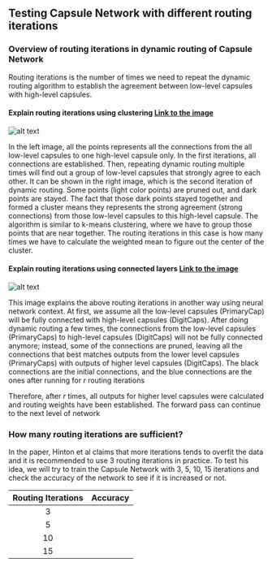 ## Testing Capsule Network with different routing iterations

### Overview of routing iterations in dynamic routing of Capsule Network

Routing iterations is the number of times we need to repeat the dynamic routing algorithm to establish the agreement between low-level capsules with high-level capsules. 

#### Explain routing iterations using clustering [Link to the image](https://dasayan05.github.io/blog/jekyll/update/2017/11/20/an-intuitive-understanding-of-capsules.html)
![alt text](https://dasayan05.github.io/blog/res/1/dyn_route.jpg)

In the left image, all the points represents all the connections from the all low-level capsules to one high-level capsule only. In the first iterations, all connections are established. Then, repeating dynamic routing multiple times will find out a group of low-level capsules that strongly agree to each other. It can be shown in the right image, which is the second iteration of dynamic routing. Some points (light color points) are pruned out, and dark points are stayed. The fact that those dark points stayed together and formed a cluster means they represents the strong agreement (strong connections) from those low-level capsules to this high-level capsule. The algorithm is similar to k-means clustering, where we have to group those points that are near together. The routing iterations in this case is how many times we have to calculate the weighted mean to figure out the center of the cluster.

#### Explain routing iterations using connected layers [Link to the image](https://www.slideshare.net/charlesmartin141/capsule-networks-84754653)
![alt text](https://image.slidesharecdn.com/capsulenetworks-171223023023/95/capsule-networks-27-638.jpg?cb=1514004058)

This image explains the above routing iterations in another way using neural network context. At first, we assume all the low-level capsules (PrimaryCap) will be fully connected with high-level capsules (DigitCaps). After doing dynamic routing a few times, the connections from the low-level capsules (PrimaryCaps) to high-level capsules (DigitCaps) will not be fully connected anymore; instead, some of the connections are pruned, leaving all the connections that best matches outputs from the lower level capsules (PrimaryCaps) with outputs of higher level capsules (DigitCaps). The black connections are the initial connections, and the blue connections are the ones after running for *r* routing iterations

Therefore, after *r* times, all outputs for higher level capsules were calculated and routing weights have been established. The forward pass can continue to the next level of network


### How many routing iterations are sufficient?
In the paper, Hinton et al claims that more iterations tends to overfit the data and it is recommended to use 3 routing iterations in practice. To test his idea, we will try to train the Capsule Network with 3, 5, 10, 15 iterations and check the accuracy of the network to see if it is increased or not.

| Routing Iterations  | Accuracy |
| :---:               | :---:    |
| 3                   |          |
| 5                   |          |
| 10                  |          |
| 15                  |          |
